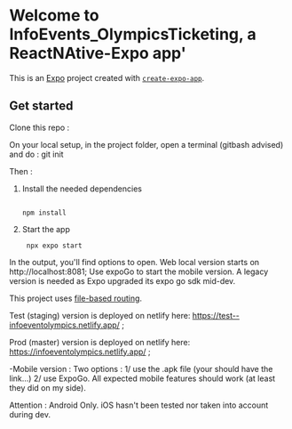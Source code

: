 # Welcome to InfoEvents_OlympicsTicketing, a ReactNAtive-Expo app'

This is an [Expo](https://expo.dev) project created with [`create-expo-app`](https://www.npmjs.com/package/create-expo-app).

## Get started

Clone this repo :

On your local setup, in the project folder, open a terminal (gitbash advised) and do :
git init

Then : 
1. Install the needed dependencies

   ```in your terminal: 

   npm install
   ```

2. Start the app

   ```in your terminal : 
    npx expo start
   ```

In the output, you'll find options to open.
Web local version starts on http://localhost:8081;
Use expoGo to start the mobile version. A legacy version is needed as Expo upgraded its expo go sdk mid-dev. 

This project uses [file-based routing](https://docs.expo.dev/router/introduction).

Test (staging) version is deployed on netlify here: https://test--infoeventolympics.netlify.app/ ;

Prod (master) version is deployed on netlify here:  https://infoeventolympics.netlify.app/ ;

-Mobile version : 
Two options : 1/ use the .apk file (your should have the link...)
2/ use ExpoGo. All expected mobile features should work (at least they did on my side). 

Attention : Android Only. iOS hasn't been tested nor taken into account during dev. 
